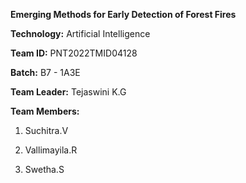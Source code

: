 
**Emerging Methods for Early Detection of Forest Fires**

**Technology:** Artificial Intelligence

**Team ID:** PNT2022TMID04128

**Batch:** B7 - 1A3E

**Team Leader:** Tejaswini K.G

**Team Members:**

1. Suchitra.V

2. Vallimayila.R

3. Swetha.S
